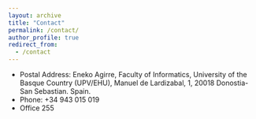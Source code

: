 ```yaml
---
layout: archive
title: "Contact"
permalink: /contact/
author_profile: true
redirect_from:
  - /contact
---
```



+ Postal Address: Eneko Agirre, Faculty of Informatics, University of the Basque Country (UPV/EHU), Manuel de Lardizabal, 1, 20018 Donostia-San Sebastian. Spain.
+ Phone: +34 943 015 019
+ Office 255
